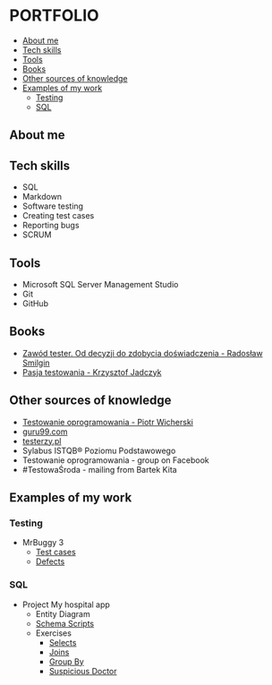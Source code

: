 # PORTFOLIO

- [About me](#About-me)
- [Tech skills](#Tech-skills)
- [Tools](#Tools)
- [Books](#Books)
- [Other sources of knowledge](#Other-sources-of-knowledge)
- [Examples of my work](#Examples-of-my-work)
	- [Testing](#Testing)  
	- [SQL](#SQL)

## About me


## Tech skills

- SQL   
- Markdown
- Software testing  
- Creating test cases  
- Reporting bugs
- SCRUM

## Tools

- Microsoft SQL Server Management Studio  
- Git
- GitHub

## Books

- <a href="https://helion.pl/ksiazki/zawod-tester-od-decyzji-do-zdobycia-doswiadczenia-radoslaw-smilgin,e_0vj2.htm#format/e" target="_blank">Zawód tester. Od decyzji do zdobycia doświadczenia - Radosław Smilgin</a>  
- <a href="https://helion.pl/ksiazki/pasja-testowania-wydanie-ii-rozszerzone-krzysztof-jadczyk,paste2.htm#format/d" target="_blank">Pasja testowania - Krzysztof Jadczyk</a> 

## Other sources of knowledge  

- <a href="https://pwicherski.gitbook.io/testowanie-oprogramowania/" target="_blank">Testowanie oprogramowania - Piotr Wicherski</a>
- <a href="https://www.guru99.com/software-testing.html" target="_blank">guru99.com</a>  
- <a href="https://testerzy.pl/" target="_blank">testerzy.pl</a>  
- Sylabus ISTQB® Poziomu Podstawowego  
- Testowanie oprogramowania - group on Facebook  
- #TestowaŚroda - mailing from Bartek Kita

## Examples of my work

### **Testing**  
 
- MrBuggy 3  
	- [Test cases](TestCases.md)  
	- [Defects](Defects.md)

### **SQL**

- Project My hospital app
	- Entity Diagram
	- [Schema Scripts](Create_databade.sql)
	- Exercises
		- [Selects](Selects.md)
		- [Joins](Joins.md)
		- [Group By](Group%20By.md)
		- [Suspicious Doctor](Suspicious%20Doctor.md)